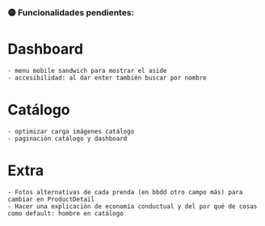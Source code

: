### 🟡 Funcionalidades pendientes:

# Dashboard

    - menu mobile sandwich para mostrar el aside
    - accesibilidad: al dar enter también buscar por nombre

# Catálogo

    - optimizar carga imágenes catálogo
    - paginación catálogo y dashboard

# Extra

    - Fotos alternativas de cada prenda (en bbdd otro campo más) para cambiar en ProductDetail
    - Hacer una explicación de economía conductual y del por qué de cosas como default: hombre en catálogo
